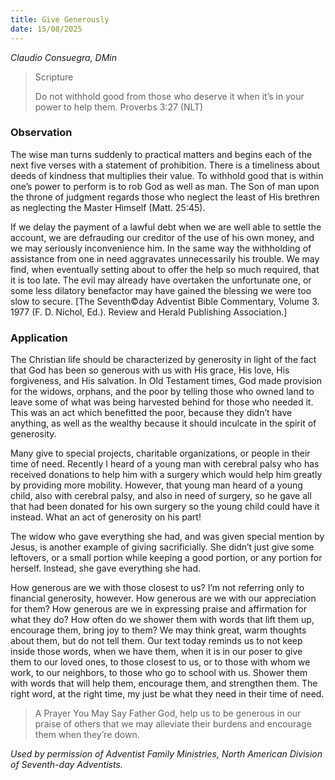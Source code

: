 ```yaml
---
title: Give Generously
date: 15/08/2025
---
```


_Claudio Consuegra, DMin_

> <p>Scripture</p>
> Do not withhold good from those who deserve it when it’s in your power to help them. Proverbs 3:27 (NLT)

### Observation

The wise man turns suddenly to practical matters and begins each of the next five verses with a statement of prohibition. There is a timeliness about deeds of kindness that multiplies their value. To withhold good that is within one’s power to perform is to rob God as well as man. The Son of man upon the throne of judgment regards those who neglect the least of His brethren as neglecting the Master Himself (Matt. 25:45).

If we delay the payment of a lawful debt when we are well able to settle the account, we are defrauding our creditor of the use of his own money, and we may seriously inconvenience him. In the same way the withholding of assistance from one in need aggravates unnecessarily his trouble. We may find, when eventually setting about to offer the help so much required, that it is too late. The evil may already have overtaken the unfortunate one, or some less dilatory benefactor may have gained the blessing we were too slow to secure. [The Seventh©day Adventist Bible Commentary, Volume 3. 1977 (F. D. Nichol, Ed.). Review and Herald Publishing Association.]

### Application

The Christian life should be characterized by generosity in light of the fact that God has been so generous with us with His grace, His love, His forgiveness, and His salvation. In Old Testament times, God made provision for the widows, orphans, and the poor by telling those who owned land to leave some of what was being harvested behind for those who needed it. This was an act which benefitted the poor, because they didn’t have anything, as well as the wealthy because it should inculcate in the spirit of generosity.

Many give to special projects, charitable organizations, or people in their time of need. Recently I heard of a young man with cerebral palsy who has received donations to help him with a surgery which would help him greatly by providing more mobility. However, that young man heard of a young child, also with cerebral palsy, and also in need of surgery, so he gave all that had been donated for his own surgery so the young child could have it instead. What an act of generosity on his part!

The widow who gave everything she had, and was given special mention by Jesus, is another example of giving sacrificially. She didn’t just give some leftovers, or a small portion while keeping a good portion, or any portion for herself. Instead, she gave everything she had.

How generous are we with those closest to us? I’m not referring only to financial generosity, however. How generous are we with our appreciation for them? How generous are we in expressing praise and affirmation for what they do? How often do we shower them with words that lift them up, encourage them, bring joy to them? We may think great, warm thoughts about them, but do not tell them. Our text today reminds us to not keep inside those words, when we have them, when it is in our poser to give them to our loved ones, to those closest to us, or to those with whom we work, to our neighbors, to those who go to school with us. Shower them with words that will help them, encourage them, and strengthen them. The right word, at the right time, my just be what they need in their time of need.

> <callout>A Prayer You May Say</callout>
> Father God, help us to be generous in our praise of others that we may alleviate their burdens and encourage them when they’re down.

_Used by permission of Adventist Family Ministries, North American Division of Seventh-day Adventists._